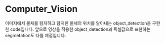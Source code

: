 # Computer_Vision

이미지에서 물체를 탐지하고 탐지한 물체의 위치를 알아내는 object_detection을 구현한 code입니다.
앞으로 영상을 적용한 object_detection과 픽셀값으로 표현하는 segmetation도 다룰 예정입니다.
